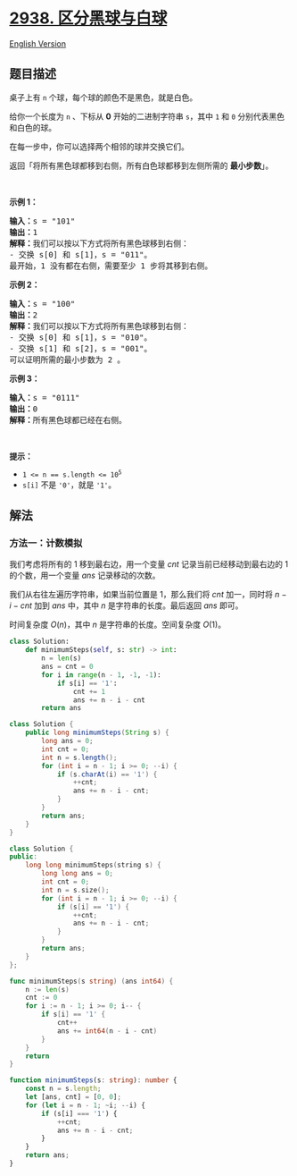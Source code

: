 # [2938. 区分黑球与白球](https://leetcode.cn/problems/separate-black-and-white-balls)

[English Version](/solution/2900-2999/2938.Separate%20Black%20and%20White%20Balls/README_EN.md)

## 题目描述

<!-- 这里写题目描述 -->

<p>桌子上有 <code>n</code> 个球，每个球的颜色不是黑色，就是白色。</p>

<p>给你一个长度为 <code>n</code> 、下标从 <strong>0</strong> 开始的二进制字符串 <code>s</code>，其中 <code>1</code> 和 <code>0</code> 分别代表黑色和白色的球。</p>

<p>在每一步中，你可以选择两个相邻的球并交换它们。</p>

<p>返回「将所有黑色球都移到右侧，所有白色球都移到左侧所需的 <strong>最小步数</strong>」。</p>

<p>&nbsp;</p>

<p><strong class="example">示例 1：</strong></p>

<pre>
<strong>输入：</strong>s = "101"
<strong>输出：</strong>1
<strong>解释：</strong>我们可以按以下方式将所有黑色球移到右侧：
- 交换 s[0] 和 s[1]，s = "011"。
最开始，1 没有都在右侧，需要至少 1 步将其移到右侧。</pre>

<p><strong class="example">示例 2：</strong></p>

<pre>
<strong>输入：</strong>s = "100"
<strong>输出：</strong>2
<strong>解释：</strong>我们可以按以下方式将所有黑色球移到右侧：
- 交换 s[0] 和 s[1]，s = "010"。
- 交换 s[1] 和 s[2]，s = "001"。
可以证明所需的最小步数为 2 。
</pre>

<p><strong class="example">示例 3：</strong></p>

<pre>
<strong>输入：</strong>s = "0111"
<strong>输出：</strong>0
<strong>解释：</strong>所有黑色球都已经在右侧。
</pre>

<p>&nbsp;</p>

<p><strong>提示：</strong></p>

<ul>
	<li><code>1 &lt;= n == s.length &lt;= 10<sup>5</sup></code></li>
	<li><code>s[i]</code> 不是 <code>'0'</code>，就是 <code>'1'</code>。</li>
</ul>

## 解法

### 方法一：计数模拟

我们考虑将所有的 $1$ 移到最右边，用一个变量 $cnt$ 记录当前已经移动到最右边的 $1$ 的个数，用一个变量 $ans$ 记录移动的次数。

我们从右往左遍历字符串，如果当前位置是 $1$，那么我们将 $cnt$ 加一，同时将 $n - i - cnt$ 加到 $ans$ 中，其中 $n$ 是字符串的长度。最后返回 $ans$ 即可。

时间复杂度 $O(n)$，其中 $n$ 是字符串的长度。空间复杂度 $O(1)$。

<!-- tabs:start -->

```python
class Solution:
    def minimumSteps(self, s: str) -> int:
        n = len(s)
        ans = cnt = 0
        for i in range(n - 1, -1, -1):
            if s[i] == '1':
                cnt += 1
                ans += n - i - cnt
        return ans
```

```java
class Solution {
    public long minimumSteps(String s) {
        long ans = 0;
        int cnt = 0;
        int n = s.length();
        for (int i = n - 1; i >= 0; --i) {
            if (s.charAt(i) == '1') {
                ++cnt;
                ans += n - i - cnt;
            }
        }
        return ans;
    }
}
```

```cpp
class Solution {
public:
    long long minimumSteps(string s) {
        long long ans = 0;
        int cnt = 0;
        int n = s.size();
        for (int i = n - 1; i >= 0; --i) {
            if (s[i] == '1') {
                ++cnt;
                ans += n - i - cnt;
            }
        }
        return ans;
    }
};
```

```go
func minimumSteps(s string) (ans int64) {
	n := len(s)
	cnt := 0
	for i := n - 1; i >= 0; i-- {
		if s[i] == '1' {
			cnt++
			ans += int64(n - i - cnt)
		}
	}
	return
}
```

```ts
function minimumSteps(s: string): number {
    const n = s.length;
    let [ans, cnt] = [0, 0];
    for (let i = n - 1; ~i; --i) {
        if (s[i] === '1') {
            ++cnt;
            ans += n - i - cnt;
        }
    }
    return ans;
}
```

<!-- tabs:end -->

<!-- end -->
